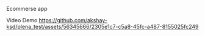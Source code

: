 Ecommerse app

Video Demo
https://github.com/akshay-ksd/plena_test/assets/56345666/2305e1c7-c5a8-45fc-a487-8155025fc249

